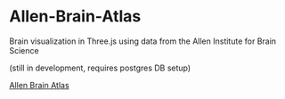 Allen-Brain-Atlas
=================

Brain visualization in Three.js using data from the Allen Institute for Brain Science

(still in development, requires postgres DB setup)

[Allen Brain Atlas](http://www.brain-map.org/)
